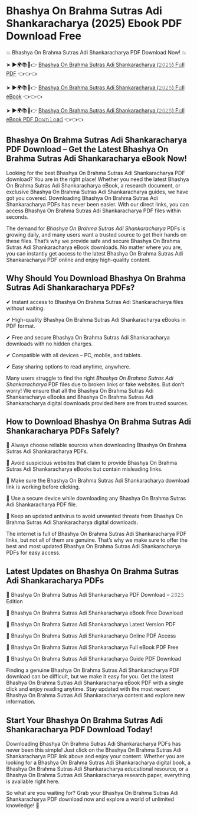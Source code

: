 # Bhashya On Brahma Sutras Adi Shankaracharya (2025) Ebook PDF Download Free

💥 Bhashya On Brahma Sutras Adi Shankaracharya PDF Download Now! 💥

➤ ►🌍📚📱👉 [Bhashya On Brahma Sutras Adi Shankaracharya (𝟸𝟶𝟸𝟻) F𝚞ll PDF](https://getpdf.xyz/bhashya-on-brahma-sutras-adi-shankaracharya) 👈👈👈


➤ ►🌍📚📱👉 [Bhashya On Brahma Sutras Adi Shankaracharya (𝟸𝟶𝟸𝟻) F𝚞ll eBook](https://getpdf.xyz/bhashya-on-brahma-sutras-adi-shankaracharya) 👈👈👈


➤ ►🌍📚📱👉 [Bhashya On Brahma Sutras Adi Shankaracharya (𝟸𝟶𝟸𝟻) F𝚞ll eBook PDF D𝚘𝚠𝚗𝚕𝚘a𝚍](https://getpdf.xyz/bhashya-on-brahma-sutras-adi-shankaracharya) 👈👈👈


## Bhashya On Brahma Sutras Adi Shankaracharya PDF Download – Get the Latest Bhashya On Brahma Sutras Adi Shankaracharya eBook Now!

Looking for the best Bhashya On Brahma Sutras Adi Shankaracharya PDF download? You are in the right place! Whether you need the latest Bhashya On Brahma Sutras Adi Shankaracharya eBook, a research document, or exclusive Bhashya On Brahma Sutras Adi Shankaracharya guides, we have got you covered. Downloading Bhashya On Brahma Sutras Adi Shankaracharya PDFs has never been easier. With our direct links, you can access Bhashya On Brahma Sutras Adi Shankaracharya PDF files within seconds.

The demand for *Bhashya On Brahma Sutras Adi Shankaracharya* PDFs is growing daily, and many users want a trusted source to get their hands on these files. That’s why we provide safe and secure Bhashya On Brahma Sutras Adi Shankaracharya eBook downloads. No matter where you are, you can instantly get access to the latest Bhashya On Brahma Sutras Adi Shankaracharya PDF online and enjoy high-quality content.

## Why Should You Download Bhashya On Brahma Sutras Adi Shankaracharya PDFs?

✔ Instant access to Bhashya On Brahma Sutras Adi Shankaracharya files without waiting.

✔ High-quality Bhashya On Brahma Sutras Adi Shankaracharya eBooks in PDF format.

✔ Free and secure Bhashya On Brahma Sutras Adi Shankaracharya downloads with no hidden charges.

✔ Compatible with all devices – PC, mobile, and tablets.

✔ Easy sharing options to read anytime, anywhere.

Many users struggle to find the right *Bhashya On Brahma Sutras Adi Shankaracharya* PDF files due to broken links or fake websites. But don’t worry! We ensure that all the Bhashya On Brahma Sutras Adi Shankaracharya eBooks and Bhashya On Brahma Sutras Adi Shankaracharya digital downloads provided here are from trusted sources.

## How to Download Bhashya On Brahma Sutras Adi Shankaracharya PDFs Safely?

📌 Always choose reliable sources when downloading Bhashya On Brahma Sutras Adi Shankaracharya PDFs.

📌 Avoid suspicious websites that claim to provide Bhashya On Brahma Sutras Adi Shankaracharya eBooks but contain misleading links.

📌 Make sure the Bhashya On Brahma Sutras Adi Shankaracharya download link is working before clicking.

📌 Use a secure device while downloading any Bhashya On Brahma Sutras Adi Shankaracharya PDF file.

📌 Keep an updated antivirus to avoid unwanted threats from Bhashya On Brahma Sutras Adi Shankaracharya digital downloads.

The internet is full of Bhashya On Brahma Sutras Adi Shankaracharya PDF links, but not all of them are genuine. That’s why we make sure to offer the best and most updated Bhashya On Brahma Sutras Adi Shankaracharya PDFs for easy access.

## Latest Updates on Bhashya On Brahma Sutras Adi Shankaracharya PDFs

🔹 Bhashya On Brahma Sutras Adi Shankaracharya PDF Download – 𝟸𝟶𝟸𝟻 Edition

🔹 Bhashya On Brahma Sutras Adi Shankaracharya eBook Free Download

🔹 Bhashya On Brahma Sutras Adi Shankaracharya Latest Version PDF

🔹 Bhashya On Brahma Sutras Adi Shankaracharya Online PDF Access

🔹 Bhashya On Brahma Sutras Adi Shankaracharya Full eBook PDF Free

🔹 Bhashya On Brahma Sutras Adi Shankaracharya Guide PDF Download

Finding a genuine Bhashya On Brahma Sutras Adi Shankaracharya PDF download can be difficult, but we make it easy for you. Get the latest Bhashya On Brahma Sutras Adi Shankaracharya eBook PDF with a single click and enjoy reading anytime. Stay updated with the most recent Bhashya On Brahma Sutras Adi Shankaracharya content and explore new information.

## Start Your Bhashya On Brahma Sutras Adi Shankaracharya PDF Download Today!

Downloading Bhashya On Brahma Sutras Adi Shankaracharya PDFs has never been this simple! Just click on the Bhashya On Brahma Sutras Adi Shankaracharya PDF link above and enjoy your content. Whether you are looking for a Bhashya On Brahma Sutras Adi Shankaracharya digital book, a Bhashya On Brahma Sutras Adi Shankaracharya educational resource, or a Bhashya On Brahma Sutras Adi Shankaracharya research paper, everything is available right here.

So what are you waiting for? Grab your Bhashya On Brahma Sutras Adi Shankaracharya PDF download now and explore a world of unlimited knowledge! 🚀
